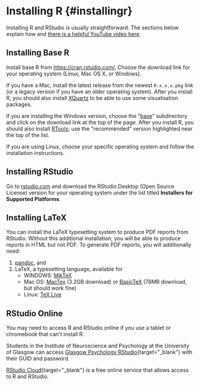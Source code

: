# Installing R {#installingr}

Installing R and RStudio is usually straightforward. The sections below explain how and [there is a helpful YouTube video here](https://www.youtube.com/watch?v=lVKMsaWju8w).

## Installing Base R

Install base R from <https://cran.rstudio.com/>. Choose the download link for your operating system (Linux, Mac OS X, or Windows).

If you have a Mac, install the latest release from the newest `R-x.x.x.pkg` link (or a legacy version if you have an older operating system). After you install R, you should also install [XQuartz](http://xquartz.macosforge.org/) to be able to use some visualisation packages.

If you are installing the Windows version, choose the "[base](https://cran.rstudio.com/bin/windows/base/)" subdirectory and click on the download link at the top of the page. After you install R, you should also install [RTools](https://cran.rstudio.com/bin/windows/Rtools/); use the "recommended" version highlighted near the top of the list.

If you are using Linux, choose your specific operating system and follow the installation instructions.

## Installing RStudio

Go to [rstudio.com](https://www.rstudio.com/products/rstudio/download/#download) and download the RStudio Desktop (Open Source License) version for your operating system under the list titled **Installers for Supported Platforms**.

## Installing LaTeX

You can install the LaTeX typesetting system to produce PDF reports from RStudio. Without this additional installation, you will be able to produce reports in HTML but not PDF. To generate PDF reports, you will additionally need: 

1.  [pandoc](http://pandoc.org/installing.html), and
2.  LaTeX, a typesetting language, available for
    - WINDOWS: [MikTeX](http://miktex.org/)
    - Mac OS: [MacTex](https://tug.org/mactex/downloading.html) (3.2GB download) or [BasicTeX](http://ww.tug.org/mactex/morepackages.html) (78MB download, but should work fine)
    - Linux: [TeX Live](https://www.tug.org/texlive/)

## RStudio Online

You may need to access R and RStudio online if you use a tablet or chromebook that can't install R.

Students in the Institute of Neuroscience and Psychology at the University of Glasgow can access [Glasgow Psychology RStudio](https://rstudio.psy.gla.ac.uk){target="_blank"} with their GUID and password.

[RStudio Cloud](https://rstudio.cloud/){target="_blank"} is a free online service that allows access to R and RStudio. 
